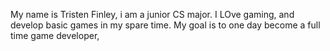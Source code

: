 My name is Tristen Finley, i am a junior CS major. I LOve gaming, and develop basic games in my spare time. My goal is to one day become a full time game developer,
